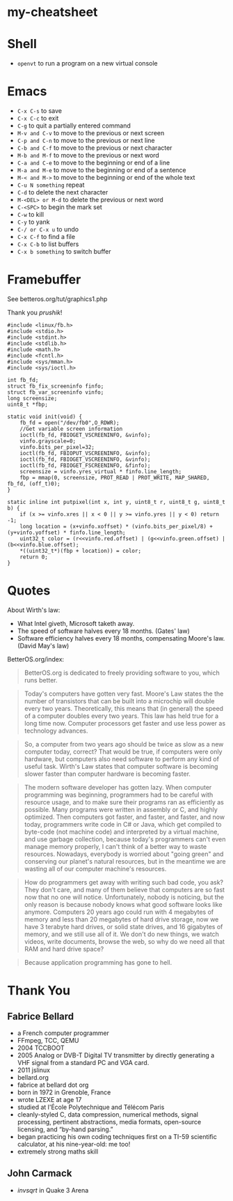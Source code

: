 # my-cheatsheet

# Shell

- `openvt` to run a program on a new virtual console

# Emacs

- `C-x C-s` to save
- `C-x C-c` to exit
- `C-g` to quit a partially entered command
- `M-v and C-v` to move to the previous or next screen
- `C-p and C-n` to move to the previous or next line
- `C-b and C-f` to move to the previous or next character
- `M-b and M-f` to move to the previous or next word
- `C-a and C-e` to move to the beginning or end of a line
- `M-a and M-e` to move to the beginning or end of a sentence
- `M-< and M->` to move to the beginning or end of the whole text
- `C-u N something` repeat
- `C-d` to delete the next character
- `M-<DEL> or M-d` to delete the previous or next word
- `C-<SPC>` to begin the mark set
- `C-w` to kill
- `C-y` to yank
- `C-/ or C-x u` to undo
- `C-x C-f` to find a file
- `C-x C-b` to list buffers
- `C-x b something` to switch buffer

# Framebuffer

See betteros.org/tut/graphics1.php

Thank you *prushik*!

    #include <linux/fb.h>
    #include <stdio.h>
    #include <stdint.h>
    #include <stdlib.h>
    #include <math.h>
    #include <fcntl.h>
    #include <sys/mman.h>
    #include <sys/ioctl.h>

    int fb_fd;
    struct fb_fix_screeninfo finfo;
    struct fb_var_screeninfo vinfo;
    long screensize;
    uint8_t *fbp;

    static void init(void) {
        fb_fd = open("/dev/fb0",O_RDWR);
        //Get variable screen information                                             
        ioctl(fb_fd, FBIOGET_VSCREENINFO, &vinfo);
        vinfo.grayscale=0;
        vinfo.bits_per_pixel=32;
        ioctl(fb_fd, FBIOPUT_VSCREENINFO, &vinfo);
        ioctl(fb_fd, FBIOGET_VSCREENINFO, &vinfo);
        ioctl(fb_fd, FBIOGET_FSCREENINFO, &finfo);
        screensize = vinfo.yres_virtual * finfo.line_length;
        fbp = mmap(0, screensize, PROT_READ | PROT_WRITE, MAP_SHARED, fb_fd, (off_t)0);
    }

    static inline int putpixel(int x, int y, uint8_t r, uint8_t g, uint8_t b) {
        if (x >= vinfo.xres || x < 0 || y >= vinfo.yres || y < 0) return -1;
        long location = (x+vinfo.xoffset) * (vinfo.bits_per_pixel/8) + (y+vinfo.yoffset) * finfo.line_length;
        uint32_t color = (r<<vinfo.red.offset) | (g<<vinfo.green.offset) | (b<<vinfo.blue.offset);
        *((uint32_t*)(fbp + location)) = color;
        return 0;
    }

# Quotes

About Wirth's law:
- What Intel giveth, Microsoft taketh away.
- The speed of software halves every 18 months. (Gates' law)
- Software efficiency halves every 18 months, compensating Moore's law. (David May's law)

BetterOS.org/index:

> BetterOS.org is dedicated to freely providing software to you, which runs better.

> Today's computers have gotten very fast. Moore's Law states the the number of transistors that can be built into a microchip will double every two years. Theoretically, this means that (in general) the speed of a computer doubles every two years. This law has held true for a long time now. Computer processors get faster and use less power as technology advances.

> So, a computer from two years ago should be twice as slow as a new computer today, correct? That would be true, if computers were only hardware, but computers also need software to perform any kind of useful task. Wirth's Law states that computer software is becoming slower faster than computer hardware is becoming faster.

> The modern software developer has gotten lazy. When computer programming was beginning, programmers had to be careful with resource usage, and to make sure their programs ran as efficiently as possible. Many programs were written in assembly or C, and highly optimized. Then computers got faster, and faster, and faster, and now today, programmers write code in C# or Java, which get compiled to byte-code (not machine code) and interpreted by a virtual machine, and use garbage collection, because today's programmers can't even manage memory properly, I can't think of a better way to waste resources. Nowadays, everybody is worried about "going green" and conserving our planet's natural resources, but in the meantime we are wasting all of our computer machine's resources.

> How do programmers get away with writing such bad code, you ask? They don't care, and many of them believe that computers are so fast now that no one will notice. Unfortunately, nobody is noticing, but the only reason is because nobody knows what good software looks like anymore. Computers 20 years ago could run with 4 megabytes of memory and less than 20 megabytes of hard drive storage, now we have 3 terabyte hard drives, or solid state drives, and 16 gigabytes of memory, and we still use all of it. We don't do new things, we watch videos, write documents, browse the web, so why do we need all that RAM and hard drive space?

> Because application programming has gone to hell.

# Thank You

## Fabrice Bellard

- a French computer programmer
- FFmpeg, TCC, QEMU
- 2004 TCCBOOT
- 2005 Analog or DVB-T Digital TV transmitter by directly generating a VHF signal from a standard PC and VGA card.
- 2011 jslinux
- bellard.org
- fabrice at bellard dot org
- born in 1972 in Grenoble, France
- wrote LZEXE at age 17
- studied at l'École Polytechnique and Télécom Paris
- cleanly-styled C, data compression, numerical methods, signal processing, pertinent abstractions, media formats, open-source licensing, and “by-hand parsing.”
- began practicing his own coding techniques first on a TI-59 scientific calculator, at his nine-year-old: me too!
- extremely strong maths skill

## John Carmack

- *invsqrt* in Quake 3 Arena
